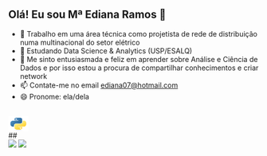 ## Olá! Eu sou Mª Ediana Ramos  👋

- 🔭 Trabalho em uma área técnica como projetista de rede de distribuição numa multinacional do setor elétrico
- 🌱 Estudando Data Science & Analytics (USP/ESALQ)
- 💬 Me sinto entusiasmada e feliz em aprender sobre Análise e Ciência de Dados e por isso estou a procura de compartilhar conhecimentos e criar network
- 📫 Contate-me no email ediana07@hotmail.com
- 😄 Pronome: ela/dela

<div style="display: inline_block"><br>
  <img align="center" alt="Rafa-Python" height="30" width="40" src="https://raw.githubusercontent.com/devicons/devicon/master/icons/python/python-original.svg">
</div>
 ##
<div> 
  <a href="https://instagram.com/di_crm" target="_blank"><img src="https://img.shields.io/badge/-Instagram-%23E4405F?style=for-the-badge&logo=instagram&logoColor=white" target="_blank"></a>
  <a href="https://www.linkedin.com/in/maria-ediana-ramos-83996610a" target="_blank"><img src="https://img.shields.io/badge/-LinkedIn-%230077B5?style=for-the-badge&logo=linkedin&logoColor=white" target="_blank"></a> 
  
</div>
